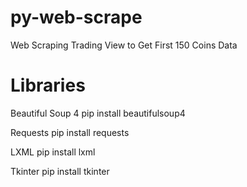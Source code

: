 # py-web-scrape
Web Scraping Trading View to Get First 150 Coins Data

# Libraries
Beautiful Soup 4
  pip install beautifulsoup4

Requests
  pip install requests

LXML
  pip install lxml

Tkinter
  pip install tkinter
